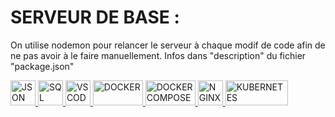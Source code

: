 # SERVEUR DE BASE :
On utilise nodemon pour relancer le serveur à chaque modif de code afin de ne pas avoir à le faire manuellement. Infos dans "description" du fichier "package.json"

<a href="https://www.json.org/json-fr.html" target="_blank" rel="noreferrer"> 
	<img src="https://upload.wikimedia.org/wikipedia/commons/thumb/c/c9/JSON_vector_logo.svg/240px-JSON_vector_logo.svg.png" alt="JSON" width="40" height="40"/> </a>

<a href="https://sql.developpez.com/" target="_blank" rel="noreferrer"> 
	<img src="https://db.cs.uni-tuebingen.de/teaching/ws2223/sql-is-a-programming-language/logo.svg" alt="SQL" width="40" height="40"/> </a>

<a href="https://code.visualstudio.com/" target="_blank" rel="noreferrer"> 
	<img src="https://code.visualstudio.com/assets/branding/app-icon.png" alt="VS CODE" width="40" height="40"/> </a>

<a href="https://www.docker.com/" target="_blank" rel="noreferrer"> 
	<img src="https://upload.wikimedia.org/wikipedia/commons/e/ea/Docker_%28container_engine%29_logo_%28cropped%29.png" alt="DOCKER" width="80" height="40"/> </a>

<a href="https://docs.docker.com/compose/" target="_blank" rel="noreferrer"> 
	<img src="https://user.oc-static.com/upload/2019/05/08/15573466889395_1_QVFjsW8gyIXeCUJucmK4XA.png" alt="DOCKER COMPOSE" width="80" height="40"/> </a>

<a href="https://www.nginx.com/" target="_blank" rel="noreferrer"> 
	<img src="https://raw.githubusercontent.com/rdimascio/icons/932c4cf6c9e2031abeca1c164baa0f76785c16fe/icons/color/nginx.svg" alt="NGINX" width="40" height="40"/> </a>

<a href="https://kubernetes.io/fr/" target="_blank" rel="noreferrer"> 
	<img src="https://upload.wikimedia.org/wikipedia/commons/thumb/6/67/Kubernetes_logo.svg/langfr-1920px-Kubernetes_logo.svg.png" alt="KUBERNETES" width="100" height="40"/> </a>





